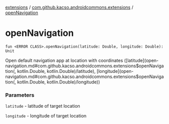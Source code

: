 [extensions](../index.md) / [com.github.kacso.androidcommons.extensions](index.md) / [openNavigation](.)

# openNavigation

`fun <ERROR CLASS>.openNavigation(latitude: Double, longitude: Double): Unit`

Open default navigation app at location with coordinates ([latitude](open-navigation.md#com.github.kacso.androidcommons.extensions$openNavigation(, kotlin.Double, kotlin.Double)/latitude), [longitude](open-navigation.md#com.github.kacso.androidcommons.extensions$openNavigation(, kotlin.Double, kotlin.Double)/longitude))

### Parameters

`latitude` - latitude of target location

`longitude` - longitude of target location
